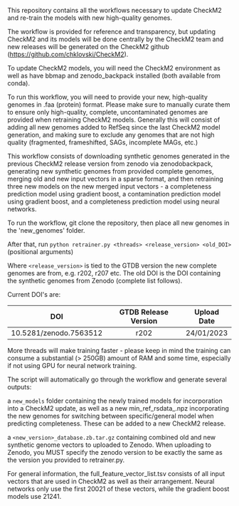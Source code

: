 This repository contains all the workflows necessary to update CheckM2 and re-train the models with new high-quality genomes. 

The workflow is provided for reference and transparency, but updating CheckM2 and its models will be done centrally by the CheckM2 team and new releases will be generated on the CheckM2 github (https://github.com/chklovski/CheckM2). 

To update CheckM2 models, you will need the CheckM2 environment as well as have bbmap and zenodo_backpack installed (both available from conda). 

To run this workflow, you will need to provide your new, high-quality genomes in .faa (protein) format. Please make sure to manually curate them to ensure only high-quality, complete, uncontaminated genomes are provided when retraining CheckM2 models. Generally this will consist of adding all new genomes added to RefSeq since the last CheckM2 model generation, and making sure to exclude any genomes that are not high quality (fragmented, frameshifted, SAGs, incomplete MAGs, etc.)

This workflow consists of downloading synthetic genomes generated in the previous CheckM2 release version from zenodo via zenodobackpack, generating new synthetic genomes from provided complete genomes, merging old and new input vectors in a sparse format, and then retraining three new models on the new merged input vectors - a completeness prediction model using gradient boost, a contamination prediction model using gradient boost, and a completeness prediction model using neural networks. 

To run the workflow, git clone the repository, then place all new genomes in the 'new_genomes' folder. 

After that, run `python retrainer.py <threads> <release_version> <old_DOI>` (positional arguments)

Where `<release_version>` is tied to the GTDB version the new complete genomes are from, e.g. r202, r207 etc. The old DOI is the DOI containing the synthetic genomes from Zenodo (complete list follows). 

Current DOI's are:

|DOI | GTDB Release Version | Upload Date |
|  :---:   |  :---:   |  :---:  |
| 10.5281/zenodo.7563512 | r202 | 24/01/2023 |

More threads will make training faster - please keep in mind the training can consume a substantial (> 250GB) amount of RAM and some time, especially if not using GPU for neural network training. 

The script will automatically go through the workflow and generate several outputs: 

a `new_models` folder containing the newly trained models for incorporation into a CheckM2 update, as well as a new min_ref_rsdata_<version>.npz incorporating the new genomes for switching between specific/general model when predicting completeness. These can be added to a new CheckM2 release. 

a `<new_version>_database.zb.tar.gz` containing combined old and new synthetic genome vectors to uploaded to Zenodo. When uploading to Zenodo, you MUST specify the zenodo version to be exactly the same as the version you provided to retrainer.py.

For general information, the full_feature_vector_list.tsv consists of all input vectors that are used in CheckM2 as well as their arrangement. Neural networks only use the first 20021 of these vectors, while the gradient boost models use 21241. 
